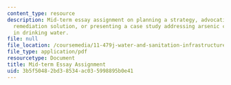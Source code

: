 ```yaml
---
content_type: resource
description: Mid-term essay assignment on planning a strategy, advocating for a specific
  remediation solution, or presenting a case study addressing arsenic contamination
  in drinking water.
file: null
file_location: /coursemedia/11-479j-water-and-sanitation-infrastructure-in-developing-countries-spring-2007/3b5f50482bd38534ac035998895b0e41_midterm.pdf
file_type: application/pdf
resourcetype: Document
title: Mid-term Essay Assignment
uid: 3b5f5048-2bd3-8534-ac03-5998895b0e41
---
```

